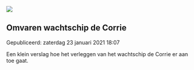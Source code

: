 






![](https://www.youtube.com/embed/EoUotiThHnA)


Omvaren wachtschip de Corrie
-----------------------------





 Gepubliceerd: zaterdag 23 januari 2021 18:07
   




 Een klein verslag hoe het verleggen van het wachtschip de Corrie er aan toe gaat.
 



  






